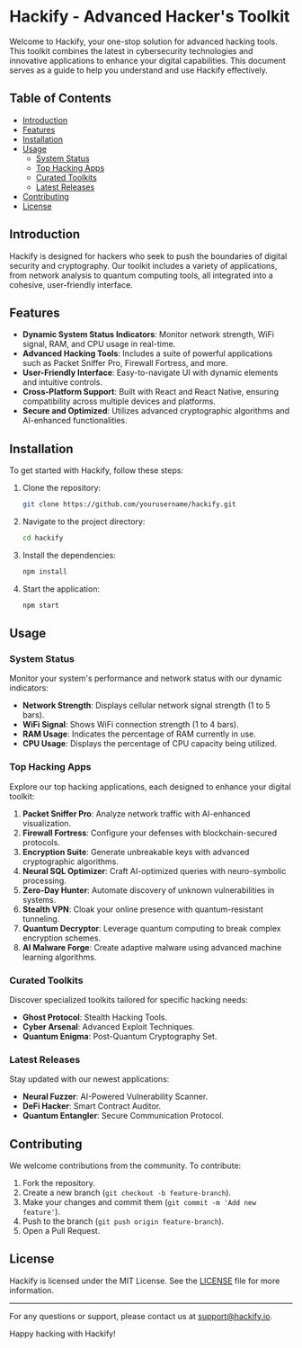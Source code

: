 # Hackify - Advanced Hacker's Toolkit

Welcome to Hackify, your one-stop solution for advanced hacking tools. This toolkit combines the latest in cybersecurity technologies and innovative applications to enhance your digital capabilities. This document serves as a guide to help you understand and use Hackify effectively.

## Table of Contents
- [Introduction](#introduction)
- [Features](#features)
- [Installation](#installation)
- [Usage](#usage)
  - [System Status](#system-status)
  - [Top Hacking Apps](#top-hacking-apps)
  - [Curated Toolkits](#curated-toolkits)
  - [Latest Releases](#latest-releases)
- [Contributing](#contributing)
- [License](#license)

## Introduction

Hackify is designed for hackers who seek to push the boundaries of digital security and cryptography. Our toolkit includes a variety of applications, from network analysis to quantum computing tools, all integrated into a cohesive, user-friendly interface.

## Features

- **Dynamic System Status Indicators**: Monitor network strength, WiFi signal, RAM, and CPU usage in real-time.
- **Advanced Hacking Tools**: Includes a suite of powerful applications such as Packet Sniffer Pro, Firewall Fortress, and more.
- **User-Friendly Interface**: Easy-to-navigate UI with dynamic elements and intuitive controls.
- **Cross-Platform Support**: Built with React and React Native, ensuring compatibility across multiple devices and platforms.
- **Secure and Optimized**: Utilizes advanced cryptographic algorithms and AI-enhanced functionalities.

## Installation

To get started with Hackify, follow these steps:

1. Clone the repository:
   ```bash
   git clone https://github.com/yourusername/hackify.git
   ```

2. Navigate to the project directory:
   ```bash
   cd hackify
   ```

3. Install the dependencies:
   ```bash
   npm install
   ```

4. Start the application:
   ```bash
   npm start
   ```

## Usage

### System Status

Monitor your system's performance and network status with our dynamic indicators:

- **Network Strength**: Displays cellular network signal strength (1 to 5 bars).
- **WiFi Signal**: Shows WiFi connection strength (1 to 4 bars).
- **RAM Usage**: Indicates the percentage of RAM currently in use.
- **CPU Usage**: Displays the percentage of CPU capacity being utilized.

### Top Hacking Apps

Explore our top hacking applications, each designed to enhance your digital toolkit:

1. **Packet Sniffer Pro**: Analyze network traffic with AI-enhanced visualization.
2. **Firewall Fortress**: Configure your defenses with blockchain-secured protocols.
3. **Encryption Suite**: Generate unbreakable keys with advanced cryptographic algorithms.
4. **Neural SQL Optimizer**: Craft AI-optimized queries with neuro-symbolic processing.
5. **Zero-Day Hunter**: Automate discovery of unknown vulnerabilities in systems.
6. **Stealth VPN**: Cloak your online presence with quantum-resistant tunneling.
7. **Quantum Decryptor**: Leverage quantum computing to break complex encryption schemes.
8. **AI Malware Forge**: Create adaptive malware using advanced machine learning algorithms.

### Curated Toolkits

Discover specialized toolkits tailored for specific hacking needs:

- **Ghost Protocol**: Stealth Hacking Tools.
- **Cyber Arsenal**: Advanced Exploit Techniques.
- **Quantum Enigma**: Post-Quantum Cryptography Set.

### Latest Releases

Stay updated with our newest applications:

- **Neural Fuzzer**: AI-Powered Vulnerability Scanner.
- **DeFi Hacker**: Smart Contract Auditor.
- **Quantum Entangler**: Secure Communication Protocol.

## Contributing

We welcome contributions from the community. To contribute:

1. Fork the repository.
2. Create a new branch (`git checkout -b feature-branch`).
3. Make your changes and commit them (`git commit -m 'Add new feature'`).
4. Push to the branch (`git push origin feature-branch`).
5. Open a Pull Request.

## License

Hackify is licensed under the MIT License. See the [LICENSE](LICENSE) file for more information.

---

For any questions or support, please contact us at support@hackify.io.

Happy hacking with Hackify!
